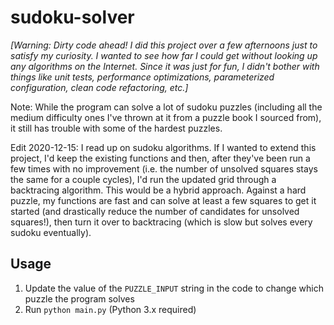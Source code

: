 # sudoku-solver

_[Warning: Dirty code ahead! I did this project over a few afternoons just to satisfy my curiosity. I wanted to see how far I could get without looking up any algorithms on the Internet. Since it was just for fun, I didn't bother with things like unit tests, performance optimizations, parameterized configuration, clean code refactoring, etc.]_

Note: While the program can solve a lot of sudoku puzzles (including all the medium difficulty ones I've thrown at it from a puzzle book I sourced from), it still has trouble with some of the hardest puzzles.

Edit 2020-12-15: I read up on sudoku algorithms. If I wanted to extend this project, I'd keep the existing functions and then, after they've been run a few times with no improvement (i.e. the number of unsolved squares stays the same for a couple cycles), I'd run the updated grid through a backtracing algorithm. This would be a hybrid approach. Against a hard puzzle, my functions are fast and can solve at least a few squares to get it started (and drastically reduce the number of candidates for unsolved squares!), then turn it over to backtracing (which is slow but solves every sudoku eventually).

## Usage

1. Update the value of the `PUZZLE_INPUT` string in the code to change which puzzle the program solves
1. Run `python main.py` (Python 3.x required)
